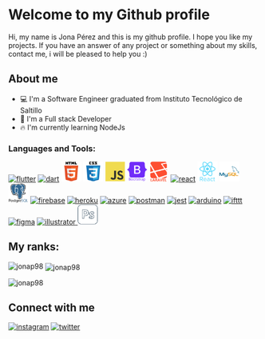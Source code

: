 # Welcome to my Github profile
Hi, my name is Jona Pérez and this is my github profile. I hope you like my projects. If you have an answer of any project or something about my skills, contact me, i will be pleased to help you :)

## About me
- 💻 I'm a Software Engineer graduated from Instituto Tecnológico de Saltillo
- 🚀 I'm a Full stack Developer
- 🔥 I'm currently learning NodeJs

### Languages and Tools:

[<img src="https://www.vectorlogo.zone/logos/flutterio/flutterio-icon.svg" alt="flutter" width="40" height="40" />](https://flutter.dev)
[<img src="https://www.vectorlogo.zone/logos/dartlang/dartlang-icon.svg" alt="dart" width="40" height="40" />](https://dart.dev)
[<img src="https://raw.githubusercontent.com/devicons/devicon/master/icons/html5/html5-original-wordmark.svg" alt="html5" width="40" height="40" />](https://www.w3.org/html/)
[<img src="https://raw.githubusercontent.com/devicons/devicon/master/icons/css3/css3-original-wordmark.svg" alt="css3" width="40" height="40" />](https://www.w3schools.com/css/)
[<img src="https://raw.githubusercontent.com/devicons/devicon/master/icons/javascript/javascript-original.svg" alt="javascript" width="40" height="40" />](https://developer.mozilla.org/en-US/docs/Web/JavaScript)
[<img src="https://raw.githubusercontent.com/devicons/devicon/master/icons/bootstrap/bootstrap-plain-wordmark.svg" alt="bootstrap" width="40" height="40" />](https://getbootstrap.com)
[<img src="https://raw.githubusercontent.com/devicons/devicon/master/icons/laravel/laravel-plain-wordmark.svg" alt="laravel" width="40" height="40" />](https://laravel.com/)
[<img src="https://www.vectorlogo.zone/logos/angular/angular-icon.svg" alt="react" width="40" height="40" />](https://angular.io)
[<img src="https://raw.githubusercontent.com/devicons/devicon/master/icons/react/react-original-wordmark.svg" alt="react" width="40" height="40" />](https://reactjs.org/)
[<img src="https://raw.githubusercontent.com/devicons/devicon/master/icons/mysql/mysql-original-wordmark.svg" alt="mysql" width="40" height="40" />](https://www.mysql.com/)
[<img src="https://raw.githubusercontent.com/devicons/devicon/master/icons/postgresql/postgresql-original-wordmark.svg" alt="postgresql" width="40" height="40" />](https://www.postgresql.org)
[<img src="https://www.vectorlogo.zone/logos/firebase/firebase-icon.svg" alt="firebase" width="40" height="40" />](https://firebase.google.com/)
[<img src="https://www.vectorlogo.zone/logos/heroku/heroku-icon.svg" alt="heroku" width="40" height="40" />](https://heroku.com)
[<img src="https://www.vectorlogo.zone/logos/microsoft_azure/microsoft_azure-icon.svg" alt="azure" width="40" height="40" />](https://azure.microsoft.com/en-in/)
[<img src="https://www.vectorlogo.zone/logos/getpostman/getpostman-icon.svg" alt="postman" width="40" height="40" />](https://postman.com)
[<img src="https://www.vectorlogo.zone/logos/jestjsio/jestjsio-icon.svg" alt="jest" width="40" height="40" />](https://jestjs.io)
[<img src="https://cdn.worldvectorlogo.com/logos/arduino-1.svg" alt="arduino" width="40" height="40"/>](https://www.arduino.cc)
[<img src="https://www.vectorlogo.zone/logos/ifttt/ifttt-ar21.svg" alt="ifttt" width="40" height="40" />](https://ifttt.com/)
[<img src="https://www.vectorlogo.zone/logos/figma/figma-icon.svg" alt="figma" width="40" height="40" />](https://www.figma.com/)
[<img src="https://www.vectorlogo.zone/logos/adobe_illustrator/adobe_illustrator-icon.svg" alt="illustrator" width="40" height="40" /> ](https://www.adobe.com/in/products/illustrator.html)
[<img src="https://raw.githubusercontent.com/devicons/devicon/master/icons/photoshop/photoshop-line.svg" alt="photoshop" width="40" height="40" />](https://www.photoshop.com/en)


## My ranks:

<img align="left" src="https://github-readme-stats.vercel.app/api/top-langs?username=jonap98&show_icons=true&locale=en&layout=compact&theme=radical" alt="jonap98" />

<p>&nbsp;<img align="center" src="https://github-readme-stats.vercel.app/api?username=jonap98&show_icons=true&locale=en&theme=radical" alt="jonap98" /></p>

<img src="https://github-profile-trophy.vercel.app/?username=jonap98&theme=gruvbox" alt="jonap98" />


## Connect with me
[<img src='https://img.shields.io/badge/-Instagram-FEE5EB?style=for-the-badge&logo=instagram' alt='instagram' height='20'>](https://www.instagram.com/jonap9.8/) 
<a href="mailto:jonathanperez31415@gmail.com"><img src='https://img.shields.io/badge/-Gmail-a9c3d1?style=for-the-badge&logo=gmail' alt='twitter' height='20'></a>
<!--[<img src='https://img.shields.io/badge/-Medium-000000?style=for-the-badge&logo=medium' alt='medium' height='20'>](medium.com/@jona.pelo1998)-->
<!--[<img src='https://img.shields.io/badge/-WebSite-orange?style=for-the-badge' alt='website' height='20'>](turispot.com)-->

